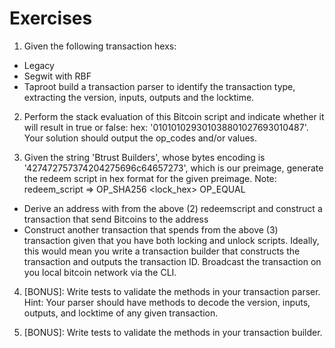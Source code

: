 # Exercises

1. Given the following transaction hexs:
- Legacy
- Segwit with RBF
- Taproot
build a transaction parser to identify the transaction type, extracting the version, inputs, outputs and the locktime.

2. Perform the stack evaluation of this Bitcoin script and indicate whether it will result in true or false: hex: '010101029301038801027693010487'. Your solution should output the op_codes and/or values.

3. Given the string 'Btrust Builders', whose bytes encoding is '427472757374204275696c64657273', which is our preimage, generate the redeem script in hex format for the given preimage. Note: redeem_script => OP_SHA256 <lock_hex> OP_EQUAL
- Derive an address with from the above (2) redeemscript and construct a transaction that send Bitcoins to the address
- Construct another transaction that spends from the above (3) transaction given that you have both locking and unlock scripts. Ideally, this would mean you write a transaction builder that constructs the transaction and outputs the transaction ID. Broadcast the transaction on you local bitcoin network via the CLI.

4. [BONUS]: Write tests to validate the methods in your transaction parser. Hint: Your parser should have methods to decode the version, inputs, outputs, and locktime of any given transaction.

5. [BONUS]: Write tests to validate the methods in your transaction builder.

